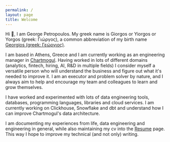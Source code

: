 ```yaml
---
permalink: /
layout: page
title: Welcome
---
```


Hi 👋, I am George Petropoulos. My greek name is Giorgos or Yiorgos or Yorgos (greek: Γιώργος), a common abbreviation of my birth name [Georgios (greek: Γεώργιος)](https://en.wikipedia.org/wiki/Georgios). 

I am based in Athens, Greece and I am currently working as an engineering manager in [Chartmogul](https://chartmogul.com). Having worked in lots of different domains (analytics, fintech, hiring, AI, R&D in multiple fields) I consider myself a versatile person who will understand the business and figure out what it's needed to improve it. I am an executor and problem solver by nature, and I always aim to help and encourage my team and colleagues to learn and grow themselves. 

I have worked and experimented with lots of data engineering tools, databases, programming languages, libraries and cloud services. I am currently working on Clickhouse, Snowflake and dbt and understand how I can improve Chartmogul's data architecture.

I am documenting my experiences from life, data engineering and engineering in general, while also maintaining my cv into the [Resume](/cv) page. This way I hope to improve my technical (and not only) writing. 